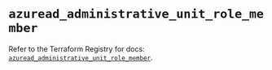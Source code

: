 # `azuread_administrative_unit_role_member`

Refer to the Terraform Registry for docs: [`azuread_administrative_unit_role_member`](https://registry.terraform.io/providers/hashicorp/azuread/3.6.0/docs/resources/administrative_unit_role_member).
